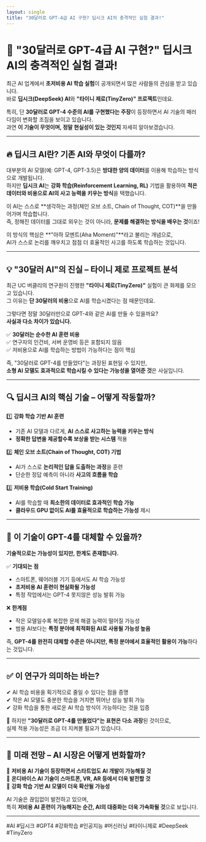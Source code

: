 ```yaml
---
layout: single
title: "30달러로 GPT-4급 AI 구현? 딥시크 AI의 충격적인 실험 결과!"
---
```


# 🚀 **"30달러로 GPT-4급 AI 구현?" 딥시크 AI의 충격적인 실험 결과!**

최근 AI 업계에서 **초저비용 AI 학습 실험**이 공개되면서 많은 사람들의 관심을 받고 있습니다.  
바로 **딥시크(DeepSeek) AI**와 **"타이니 제로(TinyZero)" 프로젝트**인데요.

특히, 단 **30달러로 GPT-4 수준의 AI를 구현했다는 주장**이 등장하면서 AI 기술의 패러다임이 변화할 조짐을 보이고 있습니다.  
과연 **이 기술이 무엇이며, 정말 현실성이 있는 것인지** 자세히 알아보겠습니다.

---

## 🔥 **딥시크 AI란? 기존 AI와 무엇이 다를까?**

대부분의 AI 모델(예: GPT-4, GPT-3.5)은 **방대한 양의 데이터**를 이용해 학습하는 방식으로 개발됩니다.  
하지만 **딥시크 AI**는 **강화 학습(Reinforcement Learning, RL)** 기법을 활용하여 **적은 데이터와 비용으로 AI의 사고 능력을 키우는 방식**을 택했습니다.

이 AI는 스스로 **생각하는 과정(체인 오브 소트, Chain of Thought, COT)**을 만들어가며 학습합니다.  
즉, 정해진 데이터를 그대로 외우는 것이 아니라, **문제를 해결하는 방식을 배우는 것**이죠!

이 방식의 핵심은 **"아하 모멘트(Aha Moment)"**라고 불리는 개념으로,  
AI가 스스로 논리를 깨우치고 점점 더 효율적인 사고를 하도록 학습하는 것입니다.

---

## 💡 **"30달러 AI"의 진실 – 타이니 제로 프로젝트 분석**

최근 UC 버클리의 연구원이 진행한 **"타이니 제로(TinyZero)"** 실험이 큰 화제를 모으고 있습니다.  
그 이유는 **단 30달러의 비용**으로 AI를 학습시켰다는 점 때문인데요.

그렇다면 정말 30달러만으로 GPT-4와 같은 AI를 만들 수 있을까요?  
**사실과 다소 차이가 있습니다.**

✅ **30달러는 순수한 AI 훈련 비용**  
✅ 연구자의 인건비, 서버 운영비 등은 포함되지 않음  
✅ 저비용으로 AI를 학습하는 방법이 가능하다는 점이 핵심

즉, "30달러로 GPT-4를 만들었다"는 과장된 표현일 수 있지만,  
**소형 AI 모델도 효과적으로 학습시킬 수 있다는 가능성을 열어준 것**은 사실입니다.

---

## 🔍 **딥시크 AI의 핵심 기술 – 어떻게 작동할까?**

1️⃣ **강화 학습 기반 AI 훈련**

- 기존 AI 모델과 다르게, **AI 스스로 사고하는 능력을 키우는 방식**
- **정확한 답변을 제공할수록 보상을 받는 시스템** 적용

2️⃣ **체인 오브 소트(Chain of Thought, COT) 기법**

- AI가 스스로 **논리적인 답을 도출하는 과정**을 훈련
- 단순한 정답 예측이 아니라 **사고의 흐름을 학습**

3️⃣ **저비용 학습(Cold Start Training)**

- AI를 학습할 때 **최소한의 데이터로 효과적인 학습 가능**
- **클라우드 GPU 없이도 AI를 효율적으로 학습하는 가능성** 제시

---

## 🚀 **이 기술이 GPT-4를 대체할 수 있을까?**

**기술적으로는 가능성이 있지만, 한계도 존재합니다.**

✅ **기대되는 점**

- 스마트폰, 웨어러블 기기 등에서도 AI 학습 가능성
- **초저비용 AI 훈련이 현실화될 가능성**
- 특정 작업에서는 GPT-4 못지않은 성능 발휘 가능

❌ **한계점**

- 작은 모델일수록 복잡한 문제 해결 능력이 떨어질 가능성
- 범용 AI보다는 **특정 분야에 최적화된 AI로 사용될 가능성 높음**

즉, **GPT-4를 완전히 대체할 수준은 아니지만, 특정 분야에서 효율적인 활용이 가능**하다는 것입니다.

---

## ✅ **이 연구가 의미하는 바는?**

✔ AI 학습 비용을 획기적으로 줄일 수 있다는 점을 증명  
✔ 작은 AI 모델도 충분한 학습을 거치면 뛰어난 성능 발휘 가능  
✔ 강화 학습을 통한 새로운 AI 학습 방식이 가능하다는 것을 입증

📢 하지만 **"30달러로 GPT-4를 만들었다"는 표현은 다소 과장**된 것이므로,  
실제 적용 가능성은 조금 더 지켜볼 필요가 있습니다.

---

## 🔮 **미래 전망 – AI 시장은 어떻게 변화할까?**

🔹 **저비용 AI 기술이 등장하면서 스타트업도 AI 개발이 가능해질 것**  
🔹 **온디바이스 AI 기술이 스마트폰, VR, AR 등에서 더욱 발전할 것**  
🔹 **강화 학습 기반 AI 모델이 더욱 확산될 가능성**

AI 기술은 끊임없이 발전하고 있으며,  
특히 **저비용 AI 훈련이 가능해지는 순간, AI의 대중화는 더욱 가속화될 것**으로 보입니다.

---

#AI #딥시크 #GPT4 #강화학습 #인공지능 #머신러닝 #타이니제로 #DeepSeek #TinyZero

